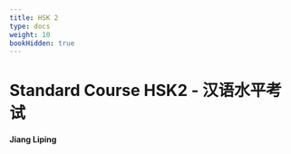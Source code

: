 ```yaml
---
title: HSK 2
type: docs
weight: 10
bookHidden: true
---
```


# Standard Course HSK2 - 汉语水平考试

#### Jiang Liping

